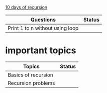 [10 days of recursion](https://www.linkedin.com/posts/tamanna-verma-350a091ab_master-recursion-10-days-activity-7143813765602422784-P0PH?utm_source=share&utm_medium=member_desktop)

| Questions                       | Status |
| ------------------------------- | ------ |
| Print 1 to n without using loop |

# important topics

| Topics              | Status |
| ------------------- | ------ |
| Basics of recursion |
| Recursion problems  |
